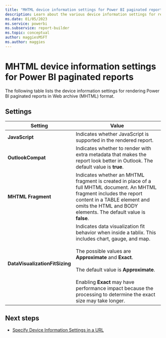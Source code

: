 ```yaml
---
title: "MHTML device information settings for Power BI paginated reports"
description: Learn about the various device information settings for rendering Power BI paginated reports in Web archive (MHTML) format. 
ms.date: 01/05/2023
ms.service: powerbi
ms.subservice: report-builder
ms.topic: conceptual
author: maggiesMSFT
ms.author: maggies
---
```

# MHTML device information settings for Power BI paginated reports
  The following table lists the device information settings for rendering Power BI paginated reports in Web archive (MHTML) format.  
 
## Settings 
 
|Setting|Value|  
|-------------|-----------|  
|**JavaScript**|Indicates whether JavaScript is supported in the rendered report.|  
|**OutlookCompat**|Indicates whether to render with extra metadata that makes the report look better in Outlook. The default value is **true**.|  
|**MHTML Fragment**|Indicates whether an MHTML fragment is created in place of a full MHTML document. An MHTML fragment includes the report content in a TABLE element and omits the HTML and BODY elements. The default value is **false**.|  
|**DataVisualizationFitSizing**|Indicates data visualization fit behavior when inside a tablix. This includes chart, gauge, and map.<br /><br /> The possible values are **Approximate** and **Exact**.<br /><br /> The default value is **Approximate**.<br /><br /> Enabling **Exact** may have performance impact because the processing to determine the exact size may take longer.|  
  
## Next steps

- [Specify Device Information Settings in a URL](/sql/reporting-services/specify-device-information-settings-in-a-url)
